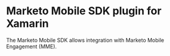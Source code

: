 # Marketo Mobile SDK plugin for Xamarin

The Marketo Mobile SDK allows integration with Marketo Mobile Engagement (MME).  

